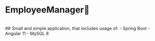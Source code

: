 # EmployeeManager:green_book:
<br/>
## Small and simple application, that includes usage of:
- Spring Boot
- Angular 11
- MySQL 8

